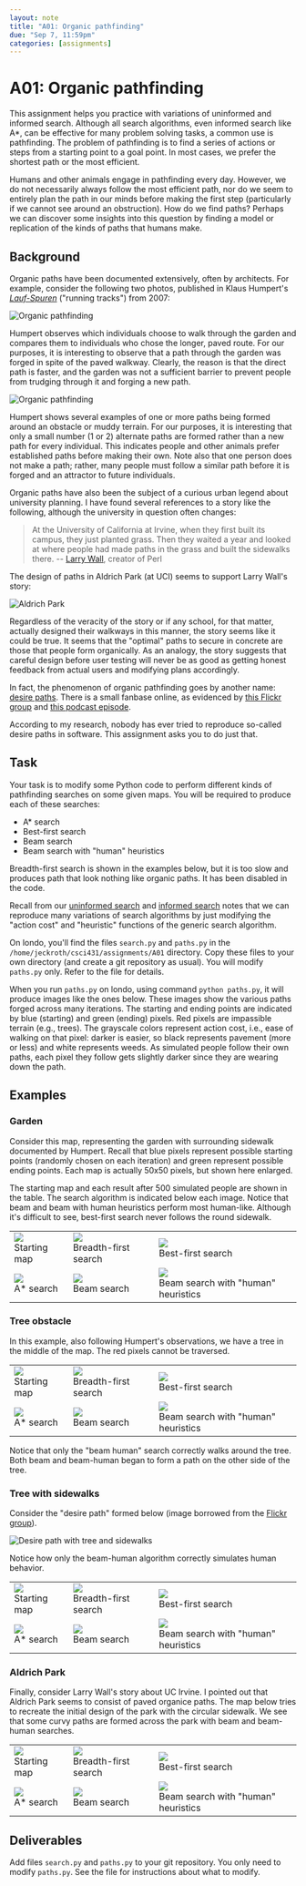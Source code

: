 ```yaml
---
layout: note
title: "A01: Organic pathfinding"
due: "Sep 7, 11:59pm"
categories: [assignments]
---
```


# A01: Organic pathfinding

This assignment helps you practice with variations of uninformed and informed search. Although all search algorithms, even informed search like A\*, can be effective for many problem solving tasks, a common use is pathfinding. The problem of pathfinding is to find a series of actions or steps from a starting point to a goal point. In most cases, we prefer the shortest path or the most efficient.

Humans and other animals engage in pathfinding every day. However, we do not necessarily always follow the most efficient path, nor do we seem to entirely plan the path in our minds before making the first step (particularly if we cannot see around an obstruction). How do we find paths? Perhaps we can discover some insights into this question by finding a model or replication of the kinds of paths that humans make.

## Background

Organic paths have been documented extensively, often by architects. For example, consider the following two photos, published in Klaus Humpert's [*Lauf-Spuren*](http://www.edition-et.de/images/laufspuren.pdf) ("running tracks") from 2007:

![Organic pathfinding](/images/organic-pathfinding-2.png)

Humpert observes which individuals choose to walk through the garden and compares them to individuals who chose the longer, paved route. For our purposes, it is interesting to observe that a path through the garden was forged in spite of the paved walkway. Clearly, the reason is that the direct path is faster, and the garden was not a sufficient barrier to prevent people from trudging through it and forging a new path.

![Organic pathfinding](/images/organic-pathfinding-1.png)

Humpert shows several examples of one or more paths being formed around an obstacle or muddy terrain. For our purposes, it is interesting that only a small number (1 or 2) alternate paths are formed rather than a new path for every individual. This indicates people and other animals prefer established paths before making their own. Note also that one person does not make a path; rather, many people must follow a similar path before it is forged and an attractor to future individuals.

Organic paths have also been the subject of a curious urban legend about university planning. I have found several references to a story like the following, although the university in question often changes:

> At the University of California at Irvine, when they first built its
> campus, they just planted grass. Then they waited a year and looked
> at where people had made paths in the grass and built the sidewalks
> there. --
> [Larry Wall](http://www.softpanorama.org/People/Wall/larry_wall_articles_and_interviews.shtml),
> creator of Perl

The design of paths in Aldrich Park (at UCI) seems to support Larry Wall's story:

![Aldrich Park](/images/organic-pathfinding-aldrich-park.png)

Regardless of the veracity of the story or if any school, for that matter, actually designed their walkways in this manner, the story seems like it could be true. It seems that the "optimal" paths to secure in concrete are those that people form organically. As an analogy, the story suggests that careful design before user testing will never be as good as getting honest feedback from actual users and modifying plans accordingly.

In fact, the phenomenon of organic pathfinding goes by another name: [desire paths](https://en.wikipedia.org/wiki/Desire_path). There is a small fanbase online, as evidenced by [this Flickr group](https://www.flickr.com/groups/desire_paths/) and [this podcast episode](http://99percentinvisible.org/article/least-resistance-desire-paths-can-lead-better-design/).

According to my research, nobody has ever tried to reproduce so-called desire paths in software. This assignment asks you to do just that.

## Task

Your task is to modify some Python code to perform different kinds of pathfinding searches on some given maps. You will be required to produce each of these searches:

- A\* search
- Best-first search
- Beam search
- Beam search with "human" heuristics

Breadth-first search is shown in the examples below, but it is too slow and produces path that look nothing like organic paths. It has been disabled in the code.

Recall from our [uninformed search](/notes/uninformed-search.html) and [informed search](/notes/informed-search.html) notes that we can reproduce many variations of search algorithms by just modifying the "action cost" and "heuristic" functions of the generic search algorithm.

On londo, you'll find the files `search.py` and `paths.py` in the `/home/jeckroth/csci431/assignments/A01` directory. Copy these files to your own directory (and create a git repository as usual). You will modify `paths.py` only. Refer to the file for details.

When you run `paths.py` on londo, using command `python paths.py`, it will produce images like the ones below. These images show the various paths forged across many iterations. The starting and ending points are indicated by blue (starting) and green (ending) pixels. Red pixels are impassible terrain (e.g., trees). The grayscale colors represent action cost, i.e., ease of walking on that pixel: darker is easier, so black represents pavement (more or less) and white represents weeds. As simulated people follow their own paths, each pixel they follow gets slightly darker since they are wearing down the path.

## Examples

### Garden

Consider this map, representing the garden with surrounding sidewalk documented by Humpert. Recall that blue pixels represent possible starting points (randomly chosen on each iteration) and green represent possible ending points. Each map is actually 50x50 pixels, but shown here enlarged.

The starting map and each result after 500 simulated people are shown in the table. The search algorithm is indicated below each image. Notice that beam and beam with human heuristics perform most human-like. Although it's difficult to see, best-first search never follows the round sidewalk.

<table width="100%">
<tr>
<td><img src="/images/road-config-garden.png" /><br/>Starting map</td>
<td><img src="/images/road-config-garden-bfs.png" /><br/>Breadth-first search</td>
<td><img src="/images/road-config-garden-best-first.png" /><br/>Best-first search</td>
</tr>
<tr>
<td><img src="/images/road-config-garden-astar.png" /><br/>A* search</td>
<td><img src="/images/road-config-garden-beam.png" /><br/>Beam search</td>
<td><img src="/images/road-config-garden-beam_human.png" /><br/>Beam search with "human" heuristics</td>
</tr>
</table>

### Tree obstacle

In this example, also following Humpert's observations, we have a tree in the middle of the map. The red pixels cannot be traversed.

<table width="100%">
<tr>
<td><img src="/images/road-config-tree.png" /><br/>Starting map</td>
<td><img src="/images/road-config-tree-bfs.png" /><br/>Breadth-first search</td>
<td><img src="/images/road-config-tree-best-first.png" /><br/>Best-first search</td>
</tr>
<tr>
<td><img src="/images/road-config-tree-astar.png" /><br/>A* search</td>
<td><img src="/images/road-config-tree-beam.png" /><br/>Beam search</td>
<td><img src="/images/road-config-tree-beam_human.png" /><br/>Beam search with "human" heuristics</td>
</tr>
</table>

Notice that only the "beam human" search correctly walks around the tree. Both beam and beam-human began to form a path on the other side of the tree.

### Tree with sidewalks

Consider the "desire path" formed below (image borrowed from the [Flickr group](https://www.flickr.com/groups/desire_paths/)).

![Desire path with tree and sidewalks](/images/organic-pathfinding-tree-sidewalks.jpg)

Notice how only the beam-human algorithm correctly simulates human behavior.

<table width="100%">
<tr>
<td><img src="/images/road-config-tree-sidewalks.png" /><br/>Starting map</td>
<td><img src="/images/road-config-tree-sidewalks-bfs.png" /><br/>Breadth-first search</td>
<td><img src="/images/road-config-tree-sidewalks-best-first.png" /><br/>Best-first search</td>
</tr>
<tr>
<td><img src="/images/road-config-tree-sidewalks-astar.png" /><br/>A* search</td>
<td><img src="/images/road-config-tree-sidewalks-beam.png" /><br/>Beam search</td>
<td><img src="/images/road-config-tree-sidewalks-beam_human.png" /><br/>Beam search with "human" heuristics</td>
</tr>
</table>

### Aldrich Park

Finally, consider Larry Wall's story about UC Irvine. I pointed out that Aldrich Park seems to consist of paved organice paths. The map below tries to recreate the initial design of the park with the circular sidewalk. We see that some curvy paths are formed across the park with beam and beam-human searches.


<table width="100%">
<tr>
<td><img src="/images/road-config-aldrich-park.png" /><br/>Starting map</td>
<td><img src="/images/road-config-aldrich-park-bfs.png" /><br/>Breadth-first search</td>
<td><img src="/images/road-config-aldrich-park-best-first.png" /><br/>Best-first search</td>
</tr>
<tr>
<td><img src="/images/road-config-aldrich-park-astar.png" /><br/>A* search</td>
<td><img src="/images/road-config-aldrich-park-beam.png" /><br/>Beam search</td>
<td><img src="/images/road-config-aldrich-park-beam_human.png" /><br/>Beam search with "human" heuristics</td>
</tr>
</table>

## Deliverables

Add files `search.py` and `paths.py` to your git repository. You only need to modify `paths.py`. See the file for instructions about what to modify.


